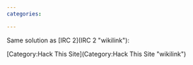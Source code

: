 ```yaml
---
categories:

---
```

Same solution as [IRC 2](IRC 2 "wikilink"):

[Category:Hack This Site](Category:Hack This Site "wikilink")
